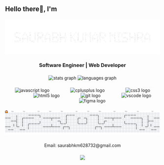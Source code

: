 <h2 align="left">Hello there👋, I'm</h2>

###

<strong>
  <img src="./assets/name_image.png" alt="Saurabh Kumar Mishra">
</strong>

###

<h3 align="center">Software Engineer | Web Developer</h3>

###

<div align="center">
  <img src="https://github-readme-stats.vercel.app/api?username=SaurabhKmMishra&hide_title=false&hide_rank=true&show_icons=true&include_all_commits=true&count_private=true&disable_animations=false&theme=github_dark&locale=en&hide_border=true&order=1" height="130" alt="stats graph"  />
  <img src="https://github-readme-stats.vercel.app/api/top-langs?username=SaurabhKmMishra&locale=en&hide_title=true&layout=compact&card_width=320&langs_count=6&theme=github_dark&hide_border=true&order=2" height="130" alt="languages graph"  />
</div>

###

<div align="center">
  <img src="https://cdn.jsdelivr.net/gh/devicons/devicon/icons/javascript/javascript-original.svg" height="40" alt="javascript logo"  />
  <img width="60" />
  <img src="https://cdn.jsdelivr.net/gh/devicons/devicon/icons/cplusplus/cplusplus-original.svg" height="40" alt="cplusplus logo"  />
  <img width="60" />
  <img src="https://cdn.jsdelivr.net/gh/devicons/devicon/icons/css3/css3-plain-wordmark.svg" height="40" alt="css3 logo"  />
  <img width="60" />
  <img src="https://cdn.jsdelivr.net/gh/devicons/devicon/icons/html5/html5-plain-wordmark.svg" height="40" alt="html5 logo"  />
  <img width="60" />
  <img src="https://cdn.jsdelivr.net/gh/devicons/devicon/icons/git/git-plain-wordmark.svg" height="40" alt="git logo"  />
  <img width="60" />
  <img src="https://cdn.jsdelivr.net/gh/devicons/devicon/icons/vscode/vscode-original-wordmark.svg" height="40" alt="vscode logo"  />
  <img width="60" />
  <img src="https://cdn.jsdelivr.net/gh/devicons/devicon/icons/figma/figma-original.svg" height="40" alt="figma logo"  />
</div>

###

<picture>
  <source media="(prefers-color-scheme: dark)" srcset="https://raw.githubusercontent.com/SaurabhKmMishra/SaurabhKmMishra/output/pacman-contribution-graph-dark.svg">
  <source media="(prefers-color-scheme: light)" srcset="https://raw.githubusercontent.com/SaurabhKmMishra/SaurabhKmMishra/output/pacman-contribution-graph.svg">
  <img alt="pacman contribution graph" src="https://raw.githubusercontent.com/SaurabhKmMishra/SaurabhKmMishra/output/pacman-contribution-graph.svg">
</picture>

###

<p align="center">Email: saurabhkm628732@gmail.com</p>

###

<div align="center">
  <img src="https://profile-counter.glitch.me/SaurabhKmMishra/count.svg?"  />
</div>

###
